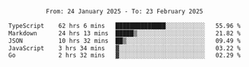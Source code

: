 <div align="center">
<p style="text-align: center;">
<!--START_SECTION:waka-->

```txt
From: 24 January 2025 - To: 23 February 2025

TypeScript    62 hrs 6 mins   ██████████████░░░░░░░░░░░   55.96 %
Markdown      24 hrs 13 mins  █████▒░░░░░░░░░░░░░░░░░░░   21.82 %
JSON          10 hrs 32 mins  ██▒░░░░░░░░░░░░░░░░░░░░░░   09.49 %
JavaScript    3 hrs 34 mins   ▓░░░░░░░░░░░░░░░░░░░░░░░░   03.22 %
Go            2 hrs 32 mins   ▓░░░░░░░░░░░░░░░░░░░░░░░░   02.29 %
```

<!--END_SECTION:waka-->
</p>
</div>
